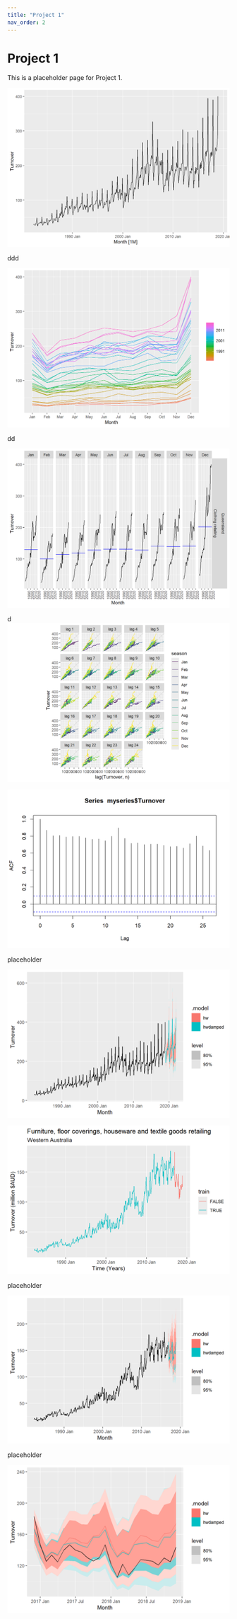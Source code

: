```yaml
---
title: "Project 1"
nav_order: 2
---
```


# Project 1

This is a placeholder page for Project 1.

![Plot 1](./Retail.sales.project_files/images/unnamed-chunk-1-1.png)

ddd

![Plot 2](./Retail.sales.project_files/images/unnamed-chunk-1-2.png)

dd


![Plot 3](./Retail.sales.project_files/images/unnamed-chunk-1-3.png)



d
![Plot 4](./Retail.sales.project_files/images/unnamed-chunk-1-4.png)



![Plot 5](./Retail.sales.project_files/images/unnamed-chunk-1-5.png)

placeholder

![Plot 6](./Retail.sales.project_files/images/unnamed-chunk-2-1.png)



![Plot 7](./Retail.sales.project_files/images/unnamed-chunk-5-1.png)

placeholder

![Plot 8](./Retail.sales.project_files/images/unnamed-chunk-7-1.png)

placeholder

![Plot 8](./Retail.sales.project_files/images/unnamed-chunk-8-1.png)

